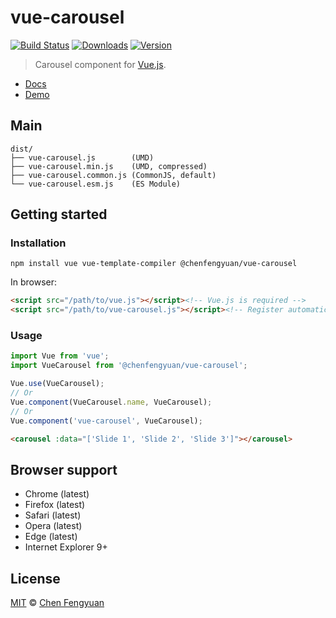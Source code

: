 # vue-carousel

[![Build Status](https://img.shields.io/travis/fengyuanchen/vue-carousel.svg)](https://travis-ci.org/fengyuanchen/vue-carousel) [![Downloads](https://img.shields.io/npm/dm/@chenfengyuan/vue-carousel.svg)](https://www.npmjs.com/package/@chenfengyuan/vue-carousel) [![Version](https://img.shields.io/npm/v/@chenfengyuan/vue-carousel.svg)](https://www.npmjs.com/package/@chenfengyuan/vue-carousel)

> Carousel component for [Vue.js](https://vuejs.org/).

- [Docs](src/README.md)
- [Demo](https://fengyuanchen.github.io/vue-carousel)

## Main

```text
dist/
├── vue-carousel.js        (UMD)
├── vue-carousel.min.js    (UMD, compressed)
├── vue-carousel.common.js (CommonJS, default)
└── vue-carousel.esm.js    (ES Module)
```

## Getting started

### Installation

```shell
npm install vue vue-template-compiler @chenfengyuan/vue-carousel
```

In browser:

```html
<script src="/path/to/vue.js"></script><!-- Vue.js is required -->
<script src="/path/to/vue-carousel.js"></script><!-- Register automatically once loaded -->
```

### Usage

```js
import Vue from 'vue';
import VueCarousel from '@chenfengyuan/vue-carousel';

Vue.use(VueCarousel);
// Or
Vue.component(VueCarousel.name, VueCarousel);
// Or
Vue.component('vue-carousel', VueCarousel);
```

```html
<carousel :data="['Slide 1', 'Slide 2', 'Slide 3']"></carousel>
```

## Browser support

- Chrome (latest)
- Firefox (latest)
- Safari (latest)
- Opera (latest)
- Edge (latest)
- Internet Explorer 9+

## License

[MIT](https://opensource.org/licenses/MIT) © [Chen Fengyuan](https://chenfengyuan.com/)
